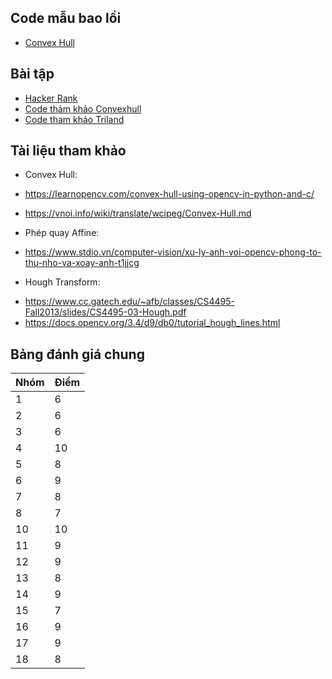 ## Code mẫu bao lồi
- [Convex Hull](convexhull_public.py)

## Bài tập
- [Hacker Rank](https://www.hackerrank.com/contests/geometric-algorithms/challenges?fbclid=IwAR1mlZM7jfuwte87lWqpjglkOzSttl8LyPRaUFbQeWX4oxwFxjMUXpTAJto)
- [Code thảm khảo Convexhull](convexhull.py)
- [Code tham khảo Triland](triland.py)

## Tài liệu tham khảo

- Convex Hull:

+ https://learnopencv.com/convex-hull-using-opencv-in-python-and-c/

+  https://vnoi.info/wiki/translate/wcipeg/Convex-Hull.md

-  Phép quay Affine:

+ https://www.stdio.vn/computer-vision/xu-ly-anh-voi-opencv-phong-to-thu-nho-va-xoay-anh-t1jjcg

- Hough Transform:

+ https://www.cc.gatech.edu/~afb/classes/CS4495-Fall2013/slides/CS4495-03-Hough.pdf
+ https://docs.opencv.org/3.4/d9/db0/tutorial_hough_lines.html

## Bảng đánh giá chung
 Nhóm| Điểm | 
| --- | --- |
| 1 | 6 |
| 2 | 6 |
| 3 | 6 |
| 4 | 10  |
| 5 | 8 |
| 6 | 9 |
| 7 | 8 |
| 8 | 7 |
| 10 | 10 |
| 11 | 9 |
| 12 | 9 |
| 13 | 8 |
| 14 | 9 |
| 15 | 7 |
| 16 | 9 |
| 17 | 9 |
| 18 | 8 |
